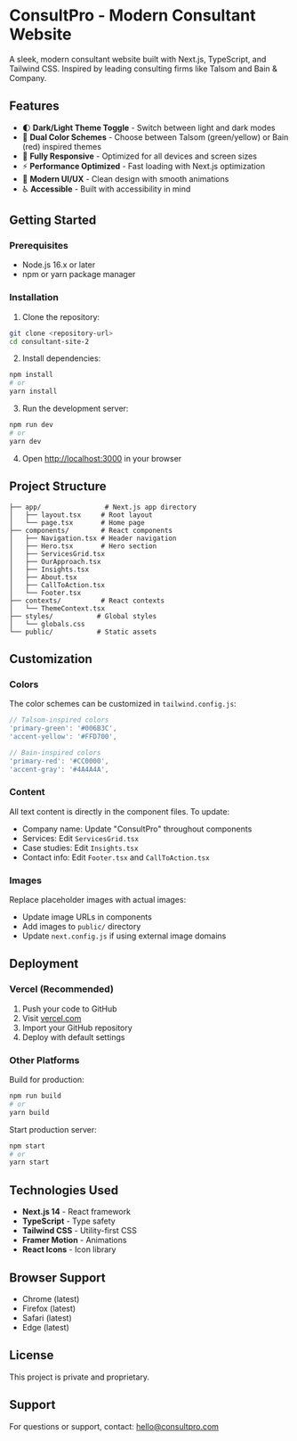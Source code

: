 # ConsultPro - Modern Consultant Website

A sleek, modern consultant website built with Next.js, TypeScript, and Tailwind CSS. Inspired by leading consulting firms like Talsom and Bain & Company.

## Features

- 🌓 **Dark/Light Theme Toggle** - Switch between light and dark modes
- 🎨 **Dual Color Schemes** - Choose between Talsom (green/yellow) or Bain (red) inspired themes
- 📱 **Fully Responsive** - Optimized for all devices and screen sizes
- ⚡ **Performance Optimized** - Fast loading with Next.js optimization
- 🎯 **Modern UI/UX** - Clean design with smooth animations
- ♿ **Accessible** - Built with accessibility in mind

## Getting Started

### Prerequisites

- Node.js 16.x or later
- npm or yarn package manager

### Installation

1. Clone the repository:
```bash
git clone <repository-url>
cd consultant-site-2
```

2. Install dependencies:
```bash
npm install
# or
yarn install
```

3. Run the development server:
```bash
npm run dev
# or
yarn dev
```

4. Open [http://localhost:3000](http://localhost:3000) in your browser

## Project Structure

```
├── app/                # Next.js app directory
│   ├── layout.tsx     # Root layout
│   └── page.tsx       # Home page
├── components/        # React components
│   ├── Navigation.tsx # Header navigation
│   ├── Hero.tsx       # Hero section
│   ├── ServicesGrid.tsx
│   ├── OurApproach.tsx
│   ├── Insights.tsx
│   ├── About.tsx
│   ├── CallToAction.tsx
│   └── Footer.tsx
├── contexts/          # React contexts
│   └── ThemeContext.tsx
├── styles/           # Global styles
│   └── globals.css
└── public/           # Static assets
```

## Customization

### Colors

The color schemes can be customized in `tailwind.config.js`:

```javascript
// Talsom-inspired colors
'primary-green': '#006B3C',
'accent-yellow': '#FFD700',

// Bain-inspired colors
'primary-red': '#CC0000',
'accent-gray': '#4A4A4A',
```

### Content

All text content is directly in the component files. To update:
- Company name: Update "ConsultPro" throughout components
- Services: Edit `ServicesGrid.tsx`
- Case studies: Edit `Insights.tsx`
- Contact info: Edit `Footer.tsx` and `CallToAction.tsx`

### Images

Replace placeholder images with actual images:
- Update image URLs in components
- Add images to `public/` directory
- Update `next.config.js` if using external image domains

## Deployment

### Vercel (Recommended)

1. Push your code to GitHub
2. Visit [vercel.com](https://vercel.com)
3. Import your GitHub repository
4. Deploy with default settings

### Other Platforms

Build for production:
```bash
npm run build
# or
yarn build
```

Start production server:
```bash
npm start
# or
yarn start
```

## Technologies Used

- **Next.js 14** - React framework
- **TypeScript** - Type safety
- **Tailwind CSS** - Utility-first CSS
- **Framer Motion** - Animations
- **React Icons** - Icon library

## Browser Support

- Chrome (latest)
- Firefox (latest)
- Safari (latest)
- Edge (latest)

## License

This project is private and proprietary.

## Support

For questions or support, contact: hello@consultpro.com
